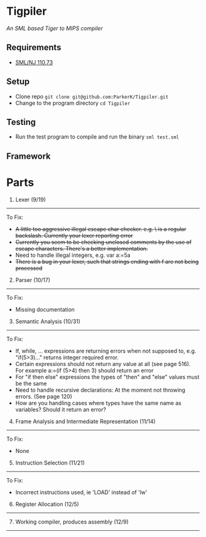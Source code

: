 Tigpiler
========
*An SML based Tiger to MIPS compiler*

Requirements  
------------
+ [SML/NJ 110.73](http://www.smlnj.org/dist/working/110.73/index.html)

Setup
-----
+ Clone repo `git clone git@github.com:ParkerK/Tigpiler.git`
+ Change to the program directory `cd Tigpiler`

Testing
-------
+ Run the test program to compile and run the binary `sml test.sml`

Framework
---------

Parts
=====

1. Lexer (9/19)
---------------
To Fix:  

+ <del> A little too aggressive illegal escape char checker. e.g. \\ is a regular backslash. Currently your lexer reporting error </del>  
+ <del> Currently you seem to be checking unclosed comments by the use of escape characters. There's a better implementation. </del>
+ Need to handle illegal integers, e.g. var a:=5a
+ <del> There is a bug in your lexer, such that strings ending with f are not being processed </del>

2. Parser (10/17)
----------------
To Fix:  

+ Missing documentation

3. Semantic Analysis (10/31)
----------------------------
To Fix:  

+ If, while, ... expressions are returning errors when not supposed to,
e.g. "if(5>3)..." returns integer required error.
+ Certain expressions should not return any value at all (see page
516). For example a:=(if (5>4) then 3) should return an error
+ For "if then else" expressions the types of "then" and "else" values
must be the same
+ Need to handle recursive declarations: At the moment not throwing
errors. (See page 120)
+ How are you handling cases where types have the same name as
variables? Should it return an error?

4. Frame Analysis and Intermediate Representation (11/14)  
---------------------------------------------------------
To Fix:  

+ None

5. Instruction Selection (11/21)  
--------------------------------
To Fix:  

+ Incorrect instructions used, ie 'LOAD' instead of 'lw'  

6. Register Allocation (12/5)  
-----------------------------

7. Working compiler, produces assembly (12/9)  
---------------------------------------------
